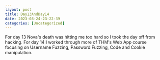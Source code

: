 ```yaml
---
layout: post
title: Day13AndDay14 
date: 2023-08-24-23-22-39
categories: [Uncategorized]
---
```


For day 13 Nova's death was hitting me too hard so I took the day off from hacking.  For day 14 I worked through more of THM's Web App course focusing on Username Fuzzing, Password Fuzzing, Code and Cookie manipulation.